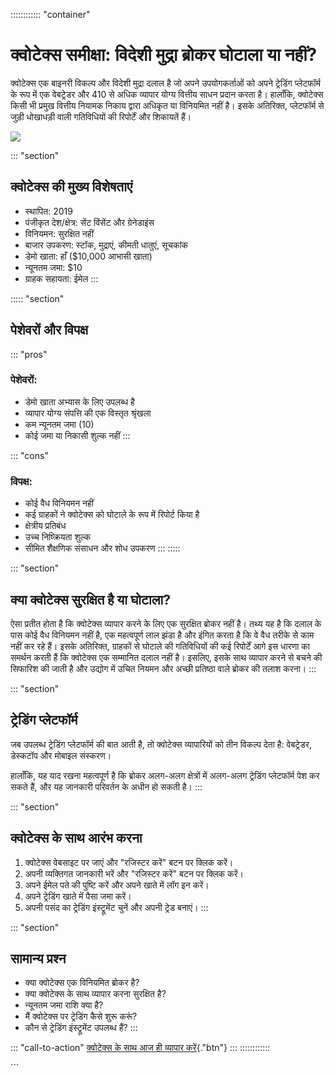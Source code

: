 :::::::::::: \"container\"
# क्वोटेक्स समीक्षा: विदेशी मुद्रा ब्रोकर घोटाला या नहीं?

क्वोटेक्स एक बाइनरी विकल्प और विदेशी मुद्रा दलाल है जो अपने उपयोगकर्ताओं को अपने
ट्रेडिंग प्लेटफॉर्म के रूप में एक वेबट्रेडर और 410 से अधिक व्यापार योग्य वित्तीय साधन
प्रदान करता है। हालाँकि, क्वोटेक्स किसी भी प्रमुख वित्तीय नियामक निकाय द्वारा
अधिकृत या विनियमित नहीं है। इसके अतिरिक्त, प्लेटफॉर्म से जुड़ी धोखाधड़ी वाली
गतिविधियों की रिपोर्टें और शिकायतें हैं।

[![](https://static.quotex.io/files/4_en/300_250.jpg)](https://traff.sbs/brokerqxlid)

::: \"section\"
## क्वोटेक्स की मुख्य विशेषताएं

-   स्थापित: 2019
-   पंजीकृत देश/क्षेत्र: सेंट विंसेंट और ग्रेनेडाइंस
-   विनियमन: सुरक्षित नहीं
-   बाजार उपकरण: स्टॉक, मुद्राएं, कीमती धातुएं, सूचकांक
-   डेमो खाता: हाँ (\$10,000 आभासी खाता)
-   न्यूनतम जमा: \$10
-   ग्राहक सहायता: ईमेल
:::

::::: \"section\"
## पेशेवरों और विपक्ष

::: \"pros\"
### पेशेवरों:

-   डेमो खाता अभ्यास के लिए उपलब्ध है
-   व्यापार योग्य संपत्ति की एक विस्तृत श्रृंखला
-   कम न्यूनतम जमा (10)
-   कोई जमा या निकासी शुल्क नहीं
:::

::: \"cons\"
### विपक्ष:

-   कोई वैध विनियमन नहीं
-   कई ग्राहकों ने क्वोटेक्स को घोटाले के रूप में रिपोर्ट किया है
-   क्षेत्रीय प्रतिबंध
-   उच्च निष्क्रियता शुल्क
-   सीमित शैक्षणिक संसाधन और शोध उपकरण
:::
:::::

::: \"section\"
## क्या क्वोटेक्स सुरक्षित है या घोटाला?

ऐसा प्रतीत होता है कि क्वोटेक्स व्यापार करने के लिए एक सुरक्षित ब्रोकर नहीं है। तथ्य
यह है कि दलाल के पास कोई वैध विनियमन नहीं है, एक महत्वपूर्ण लाल झंडा है और इंगित
करता है कि वे वैध तरीके से काम नहीं कर रहे हैं। इसके अतिरिक्त, ग्राहकों से घोटाले की
गतिविधियों की कई रिपोर्टें आगे इस धारणा का समर्थन करती हैं कि क्वोटेक्स एक सम्मानित
दलाल नहीं है। इसलिए, इसके साथ व्यापार करने से बचने की सिफारिश की जाती है और
उद्योग में उचित नियमन और अच्छी प्रतिष्ठा वाले ब्रोकर की तलाश करना।
:::

::: \"section\"
## ट्रेडिंग प्लेटफॉर्म

जब उपलब्ध ट्रेडिंग प्लेटफॉर्म की बात आती है, तो क्वोटेक्स व्यापारियों को तीन विकल्प
देता है: वेबट्रेडर, डेस्कटॉप और मोबाइल संस्करण।

हालाँकि, यह याद रखना महत्वपूर्ण है कि ब्रोकर अलग-अलग क्षेत्रों में अलग-अलग ट्रेडिंग
प्लेटफॉर्म पेश कर सकते हैं, और यह जानकारी परिवर्तन के अधीन हो सकती है।
:::

::: \"section\"
## क्वोटेक्स के साथ आरंभ करना

1.  क्वोटेक्स वेबसाइट पर जाएं और "रजिस्टर करें" बटन पर क्लिक करें।
2.  अपनी व्यक्तिगत जानकारी भरें और "रजिस्टर करें" बटन पर क्लिक करें।
3.  अपने ईमेल पते की पुष्टि करें और अपने खाते में लॉग इन करें।
4.  अपने ट्रेडिंग खाते में पैसा जमा करें।
5.  अपनी पसंद का ट्रेडिंग इंस्ट्रूमेंट चुनें और अपनी ट्रेड बनाएं।
:::

::: \"section\"
## सामान्य प्रश्न

-   क्या क्वोटेक्स एक विनियमित ब्रोकर है?
-   क्या क्वोटेक्स के साथ व्यापार करना सुरक्षित है?
-   न्यूनतम जमा राशि क्या है?
-   मैं क्वोटेक्स पर ट्रेडिंग कैसे शुरू करूं?
-   कौन से ट्रेडिंग इंस्ट्रूमेंट उपलब्ध हैं?
:::

::: \"call-to-action\"
[क्वोटेक्स के साथ आज ही व्यापार
करें](\%22https://traff.sbs/brokerqxsignup\%22){."btn"}
:::
::::::::::::

\`\`\`

